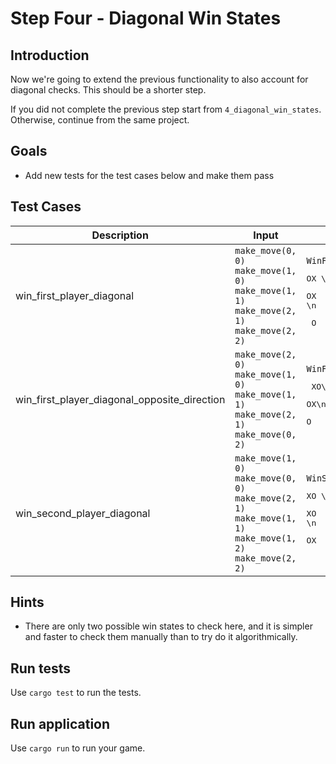 # Step Four - Diagonal Win States

## Introduction

Now we're going to extend the previous functionality to also account for diagonal checks. This should be a shorter step.

If you did not complete the previous step start from `4_diagonal_win_states`. Otherwise, continue from the same project.

## Goals

* Add new tests for the test cases below and make them pass

## Test Cases

| Description                                  | Input                                                                                                                           | Output                                                              |
|----------------------------------------------|---------------------------------------------------------------------------------------------------------------------------------|---------------------------------------------------------------------|
| win_first_player_diagonal                    | `make_move(0, 0)`<br/>`make_move(1, 0)`</br>`make_move(1, 1)`<br/>`make_move(2, 1)`<br/>`make_move(2, 2)`                       | `WinFirstPlayer`<br/><pre>OX \n</pre><pre>OX \n</pre><pre>  O</pre> |
| win_first_player_diagonal_opposite_direction | `make_move(2, 0)`<br/>`make_move(1, 0)`</br>`make_move(1, 1)`<br/>`make_move(2, 1)`<br/>`make_move(0, 2)`                       | `WinFirstPlayer`<br/><pre> XO\n</pre><pre> OX\n</pre><pre>O  </pre> |
| win_second_player_diagonal                   | `make_move(1, 0)`<br/>`make_move(0, 0)`</br>`make_move(2, 1)`<br/>`make_move(1, 1)`<br/>`make_move(1, 2)`<br/>`make_move(2, 2)` | `WinSecondPlayer`<br/><pre>XO \n</pre><pre>XO \n</pre><pre>OX </pre> |

## Hints

* There are only two possible win states to check here, and it is simpler and faster to check them manually than to try do it algorithmically.

## Run tests

Use `cargo test` to run the tests.

## Run application

Use `cargo run` to run your game.
